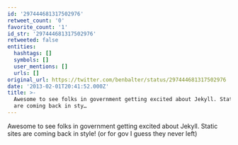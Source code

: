```yaml
---
id: '297444681317502976'
retweet_count: '0'
favorite_count: '1'
id_str: '297444681317502976'
retweeted: false
entities:
  hashtags: []
  symbols: []
  user_mentions: []
  urls: []
original_url: https://twitter.com/benbalter/status/297444681317502976
date: '2013-02-01T20:41:52.000Z'
title: >-
  Awesome to see folks in government getting excited about Jekyll. Static sites
  are coming back in sty…
---
```


Awesome to see folks in government getting excited about Jekyll. Static sites are coming back in style! (or for gov I guess they never left)